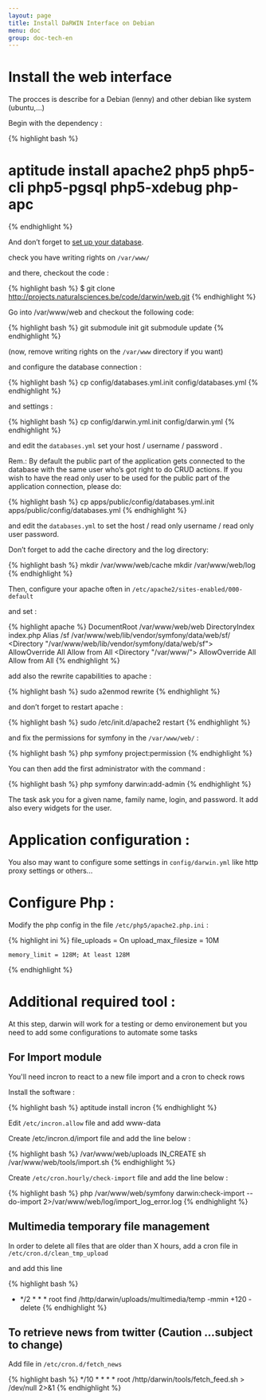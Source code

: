 ```yaml
---
layout: page
title: Install DaRWIN Interface on Debian
menu: doc
group: doc-tech-en
---
```


Install the web interface
=========================

The procces is describe for a Debian (lenny) and other debian like
system (ubuntu,…)

Begin with the dependency :

{% highlight bash %}
# aptitude install apache2 php5 php5-cli php5-pgsql php5-xdebug php-apc
{% endhighlight %}

And don’t forget to [set up your database](01-install-db.html).

check you have writing rights on `/var/www/`

and there, checkout the code :

{% highlight bash %}
$ git clone http://projects.naturalsciences.be/code/darwin/web.git
{% endhighlight %}

Go into /var/www/web and checkout the following code:

{% highlight bash %}
 git submodule init
 git submodule update
{% endhighlight %}


(now, remove writing rights on the `/var/www` directory if you want)

and configure the database connection :

{% highlight bash %}
cp config/databases.yml.init config/databases.yml
{% endhighlight %}


and settings :

{% highlight bash %}
cp config/darwin.yml.init config/darwin.yml
{% endhighlight %}


and edit the `databases.yml` set your host / username / password .


Rem.: By default the public part of the application gets connected to
the database with the same user who’s got right to do CRUD actions.
 If you wish to have the read only user to be used for the public part
of the application connection, please do:

{% highlight bash %}
cp apps/public/config/databases.yml.init apps/public/config/databases.yml
{% endhighlight %}


and edit the `databases.yml` to set the host / read only username / read
only user password.

Don’t forget to add the cache directory and the log directory:

{% highlight bash %}
 mkdir /var/www/web/cache
 mkdir /var/www/web/log
{% endhighlight %}

Then, configure your apache often in `/etc/apache2/sites-enabled/000-default`

and set :

{% highlight apache %}
            DocumentRoot /var/www/web/web
            DirectoryIndex index.php
            Alias /sf /var/www/web/lib/vendor/symfony/data/web/sf/
            <Directory "/var/www/web/lib/vendor/symfony/data/web/sf">
                    AllowOverride All
                    Allow from All
            </Directory>
            <Directory "/var/www/">
                AllowOverride All
                Allow from All
            </Directory>
{% endhighlight %}

add also the rewrite capabilities to apache :

{% highlight bash %}
  sudo a2enmod rewrite
{% endhighlight %}


and don’t forget to restart apache :

{% highlight bash %}
 sudo /etc/init.d/apache2 restart
{% endhighlight %}

and fix the permissions for symfony in the `/var/www/web/` :

{% highlight bash %}
php symfony project:permission
{% endhighlight %}

You can then add the first administrator with the command :

{% highlight bash %}
 php symfony darwin:add-admin
{% endhighlight %}

The task ask you for a given name, family name, login, and password.
It add also every widgets for the user.

Application configuration :
===========================

You also may want to configure some settings in `config/darwin.yml` like http proxy settings or others...


Configure Php :
===========================

Modify the php config in the file `/etc/php5/apache2.php.ini` :

{% highlight ini %}
    file_uploads = On
    upload_max_filesize = 10M



    memory_limit = 128M; At least 128M

{% endhighlight %}


Additional required tool :
==========================

At this step, darwin will work for a testing or demo environement but you need to add some
configurations to automate some tasks

## For Import module

You'll need incron to react to a new file import and a cron to check rows

Install the software :

{% highlight bash %}
  aptitude install incron
{% endhighlight %}

Edit `/etc/incron.allow` file and add www-data

Create /etc/incron.d/import file and add the line below :

{% highlight bash %}
    /var/www/web/uploads IN_CREATE sh /var/www/web/tools/import.sh
{% endhighlight %}


Create `/etc/cron.hourly/check-import` file and add the line below :

{% highlight bash %}
    php /var/www/web/symfony darwin:check-import --do-import 2>/var/www/web/log/import_log_error.log
{% endhighlight %}


## Multimedia temporary file management

In order to delete all files that are older than X hours, add a cron
file in `/etc/cron.d/clean_tmp_upload`

and add this line

{% highlight bash %}
*  */2   * * *   root  find /http/darwin/uploads/multimedia/temp -mmin +120 -delete
{% endhighlight %}



## To retrieve news from twitter (Caution ...subject to change)

Add file in `/etc/cron.d/fetch_news`

{% highlight bash %}
*/10 * * * *     root /http/darwin/tools/fetch_feed.sh > /dev/null 2>&1
{% endhighlight %}
